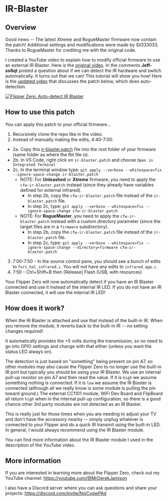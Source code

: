 # IR-Blaster

## Overview
Good news -- The latest Xtreme and RogueMaster firmware now contain the patch!  Additional settings and modifications were made by Sil333033.  Thanks to RogueMaster for crediting me with the original code.

I created a YouTube video to explain how to modify official firmware to use an external IR Blaster.  Here is the [original video](https://www.youtube.com/watch?v=o_Tz68ju4Dg).  In the comments **Jeff-ss6qt** posted a question about if we can detect the IR hardware and switch automatically.  It turns out that we can!  This tutorial will show you how!  Here is the [updated video](https://youtu.be/gRizmfNbIsM) that discusses the patch below, which does auto-detection.

[![Flipper Zero: Auto-detect IR Blaster](https://img.youtube.com/vi/gRizmfNbIsM/0.jpg)](https://youtu.be/gRizmfNbIsM)


## How to use this patch
You can apply this patch to your official firmware...
1. Recursively clone the repo like in the video.
2. Instead of manually making the edits, 4:40-7:00.
  - 2a. Copy this [ir-blaster.patch](./ir-blaster.patch) file into the root folder of your firmware (same folder as where the fbt file is).
  - 2b. In VS Code, right click on `ir-blaster.patch` and choose `Open in Integrated Terminal`
  - 2c. In the terminal window type: `git apply --verbose --whitespace=fix --ignore-space-change ir-blaster.patch`
    - NOTE: For **Unleashed** or **Xtreme** firmware, you need to apply the `cfw-ir-blaster.patch` instead (since they already have variables defined for external infrared).  
      - In step 2b, copy the `cfw-ir-blaster.patch` file instead of the `ir-blaster.patch` file. 
      - In step 2c, type: `git apply --verbose --whitespace=fix --ignore-space-change cfw-ir-blaster.patch`
    - NOTE: For **RogueMaster**, you need to apply the `cfw-ir-blaster.patch` instead with a custom directory parameter (since the target files are in a `firmware` subdirectory).  
      - In step 2b, copy the `cfw-ir-blaster.patch` file instead of the `ir-blaster.patch` file. 
      - In step 2c, type: `git apply --verbose --whitespace=fix --ignore-space-change --directory=firmware cfw-ir-blaster.patch`
3. 7:00-7:50 - In the source control pane, you should see a bunch of edits to `furi_hal_infrared.c`.  You will not have any edits to `infrared_app.c`.
4. 7:50 - Ctrl+Shift+B then [Release] Flash (USB, with resources)

Your Flipper Zero will now automatically detect if you have an IR Blaster connected and use it instead of the internal IR LED.  If you do not have an IR Blaster connected, it will use the internal IR LED!

## How does it work?
When the IR Blaster is attached and use that instead of the built-in IR.  When you remove the module, it reverts back to the built-in IR -- no setting changes required!  

It automatically provides the +5 volts during the transmission, so no need to go into GPIO settings and change with that either (unless you want the status LED always on).

The detection is just based on "something" being present on pin A7, so other modules may also cause the Flipper Zero to no longer use the built-in IR port but typically you should be using your IR Blaster.  We use an internal pull-up resistor on pin A7 and then read the value.  If it is `high` we assume something nothing is connected.  If it is `low` we assume the IR Blaster is connected (although all we really know is some module is pulling the pin toward ground.)  The external CC1101 module, WiFi Dev Board and FlipBoard all return `high` when in the internal pull-up configuration; so there is a good chance other 3rd party modules are not detected as an IR Blaster.

This is really just for those times when you are needing to adjust your TV and don't have the accessory nearby -- simply unplug whatever is connected to your Flipper and do a quick IR transmit using the built-in LED.  In general, I would always recommend using the IR Blaster module.

You can find more information about the IR Blaster module I used in the description of the YouTube video.

## More information
If you are interested in learning more about the Flipper Zero, check out my YouTube channel: https://youtube.com/@MrDerekJamison

I also have a Discord server where you can ask questions and share your projects: https://discord.com/invite/NsjCvqwPAd
